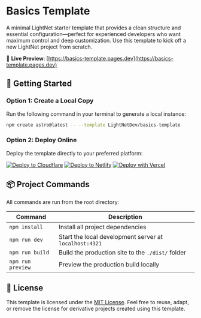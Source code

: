 # Basics Template

A minimal LightNet starter template that provides a clean structure and essential configuration—perfect for experienced developers who want maximum control and deep customization. Use this template to kick off a new LightNet project from scratch.

🔗 **Live Preview**: [https://basics-template.pages.dev](https://basics-template.pages.dev)

<!-- ASTRO:REMOVE:START -->

## 🚀 Getting Started

### Option 1: Create a Local Copy

Run the following command in your terminal to generate a local instance:

```bash
npm create astro@latest -- --template LightNetDev/basics-template
```

### Option 2: Deploy Online

Deploy the template directly to your preferred platform:

[![Deploy to Cloudflare](https://deploy.workers.cloudflare.com/button)](https://deploy.workers.cloudflare.com/?url=https://github.com/lightnetdev/basics-template)
[![Deploy to Netlify](https://www.netlify.com/img/deploy/button.svg)](https://app.netlify.com/start/deploy?repository=https://github.com/lightnetdev/basics-template)
[![Deploy with Vercel](https://vercel.com/button)](https://vercel.com/new/clone?repository-url=https%3A%2F%2Fgithub.com%2Flightnetdev%2Fbasics-template&env=MY_KEY)

<!-- ASTRO:REMOVE:END -->

## 📦 Project Commands

All commands are run from the root directory:

| Command           | Description                                            |
| ----------------- | ------------------------------------------------------ |
| `npm install`     | Install all project dependencies                       |
| `npm run dev`     | Start the local development server at `localhost:4321` |
| `npm run build`   | Build the production site to the `./dist/` folder      |
| `npm run preview` | Preview the production build locally                   |

## 📄 License

This template is licensed under the [MIT License](LICENSE). Feel free to reuse, adapt, or remove the license for derivative projects created using this template.
